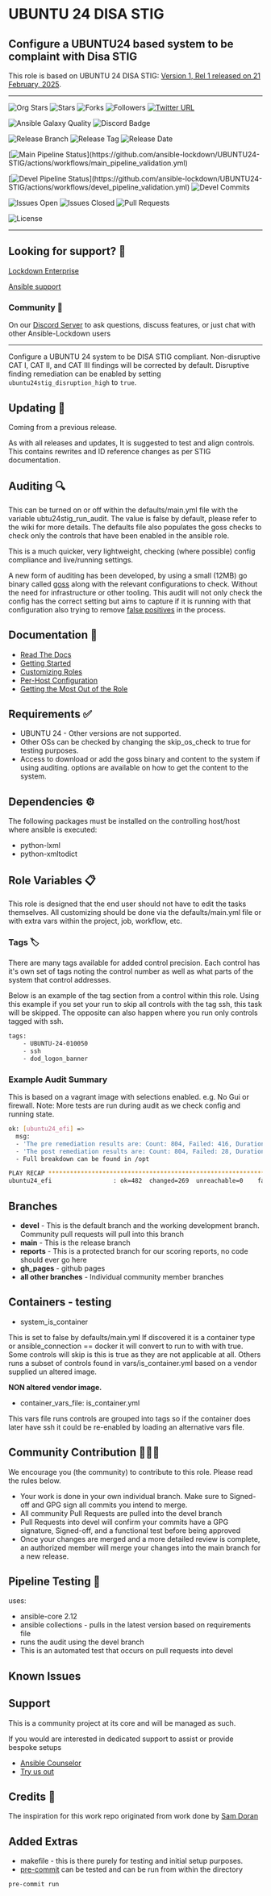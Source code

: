 # UBUNTU 24 DISA STIG

## Configure a UBUNTU24 based system to be complaint with Disa STIG

This role is based on UBUNTU 24 DISA STIG: [Version 1, Rel 1 released on 21 February, 2025](https://dl.dod.cyber.mil/wp-content/uploads/stigs/U_UBUNTU_24_V1R1_STIG.zip).

---

![Org Stars](https://img.shields.io/github/stars/ansible-lockdown?label=Org%20Stars&style=social)
![Stars](https://img.shields.io/github/stars/ansible-lockdown/ubuntu24-stig?label=Repo%20Stars&style=social)
![Forks](https://img.shields.io/github/forks/ansible-lockdown/ubuntu24-stig?style=social)
![Followers](https://img.shields.io/github/followers/ansible-lockdown?style=social)
[![Twitter URL](https://img.shields.io/twitter/url/https/twitter.com/AnsibleLockdown.svg?style=social&label=Follow%20%40AnsibleLockdown)](https://twitter.com/AnsibleLockdown)

![Ansible Galaxy Quality](https://img.shields.io/ansible/quality/56380?label=Quality&&logo=ansible)
![Discord Badge](https://img.shields.io/discord/925818806838919229?logo=discord)

![Release Branch](https://img.shields.io/badge/Release%20Branch-Main-brightgreen)
![Release Tag](https://img.shields.io/github/v/release/ansible-lockdown/UBUNTU24-STIG)
![Release Date](https://img.shields.io/github/release-date/ansible-lockdown/UBUNTU24-STIG)

[![Main Pipeline Status](https://github.com/ansible-lockdown/UBUNTU24-STIG/actions/workflows/main_pipeline_validation.yml/badge.svg?)](https://github.com/ansible-lockdown/UBUNTU24-STIG/actions/workflows/main_pipeline_validation.yml)

[![Devel Pipeline Status](https://github.com/ansible-lockdown/UBUNTU24-STIG/actions/workflows/devel_pipeline_validation.yml/badge.svg?)](https://github.com/ansible-lockdown/UBUNTU24-STIG/actions/workflows/devel_pipeline_validation.yml)
![Devel Commits](https://img.shields.io/github/commit-activity/m/ansible-lockdown/UBUNTU24-STIG/devel?color=dark%20green&label=Devel%20Branch%20Commits)

![Issues Open](https://img.shields.io/github/issues-raw/ansible-lockdown/UBUNTU24-STIG?label=Open%20Issues)
![Issues Closed](https://img.shields.io/github/issues-closed-raw/ansible-lockdown/UBUNTU24-STIG?label=Closed%20Issues&&color=success)
![Pull Requests](https://img.shields.io/github/issues-pr/ansible-lockdown/UBUNTU24-STIG?label=Pull%20Requests)

![License](https://img.shields.io/github/license/ansible-lockdown/UBUNTU24-STIG?label=License)

---

## Looking for support? 🤝

[Lockdown Enterprise](https://www.lockdownenterprise.com#GH_AL_UB24_stig)

[Ansible support](https://www.mindpointgroup.com/cybersecurity-products/ansible-counselor#GH_AL_UB24_stig)

### Community 💬

On our [Discord Server](https://www.lockdownenterprise.com/discord) to ask questions, discuss features, or just chat with other Ansible-Lockdown users

---

Configure a UBUNTU 24 system to be DISA STIG compliant.
Non-disruptive CAT I, CAT II, and CAT III findings will be corrected by default.
Disruptive finding remediation can be enabled by setting `ubuntu24stig_disruption_high` to `true`.

## Updating 🔄

Coming from a previous release.

As with all releases and updates, It is suggested to test and align controls.
This contains rewrites and ID reference changes as per STIG documentation.

## Auditing 🔍

This can be turned on or off within the defaults/main.yml file with the variable ubtu24stig_run_audit. The value is false by default, please refer to the wiki for more details. The defaults file also populates the goss checks to check only the controls that have been enabled in the ansible role.

This is a much quicker, very lightweight, checking (where possible) config compliance and live/running settings.

A new form of auditing has been developed, by using a small (12MB) go binary called [goss](https://github.com/goss-org/goss) along with the relevant configurations to check. Without the need for infrastructure or other tooling.
This audit will not only check the config has the correct setting but aims to capture if it is running with that configuration also trying to remove [false positives](https://www.mindpointgroup.com/blog/is-compliance-scanning-still-relevant/) in the process.

## Documentation 📖

- [Read The Docs](https://ansible-lockdown.readthedocs.io/en/latest/)
- [Getting Started](https://www.lockdownenterprise.com/docs/getting-started-with-lockdown#GH_AL_UB24_stig)
- [Customizing Roles](https://www.lockdownenterprise.com/docs/customizing-lockdown-enterprise#GH_AL_UB24_stig)
- [Per-Host Configuration](https://www.lockdownenterprise.com/docs/per-host-lockdown-enterprise-configuration#GH_AL_UB24_stig)
- [Getting the Most Out of the Role](https://www.lockdownenterprise.com/docs/get-the-most-out-of-lockdown-enterprise#GH_AL_UB24_stig)

## Requirements ✅

- UBUNTU 24 - Other versions are not supported.
- Other OSs can be checked by changing the skip_os_check to true for testing purposes.
- Access to download or add the goss binary and content to the system if using auditing. options are available on how to get the content to the system.

## Dependencies ⚙️

The following packages must be installed on the controlling host/host where ansible is executed:

- python-lxml
- python-xmltodict

## Role Variables 📋

This role is designed that the end user should not have to edit the tasks themselves. All customizing should be done via the defaults/main.yml file or with extra vars within the project, job, workflow, etc.

### Tags 🏷️

There are many tags available for added control precision. Each control has it's own set of tags noting the control number as well as what parts of the system that control addresses.

Below is an example of the tag section from a control within this role. Using this example if you set your run to skip all controls with the tag ssh, this task will be skipped. The
opposite can also happen where you run only controls tagged with ssh.

```sh
tags:
    - UBUNTU-24-010050
    - ssh
    - dod_logon_banner
```

### Example Audit Summary

This is based on a vagrant image with selections enabled. e.g. No Gui or firewall.
Note: More tests are run during audit as we check config and running state.

```sh
ok: [ubuntu24_efi] =>
  msg:
  - 'The pre remediation results are: Count: 804, Failed: 416, Duration: 6.488s.'
  - 'The post remediation results are: Count: 804, Failed: 28, Duration: 68.687s.'
  - Full breakdown can be found in /opt

PLAY RECAP ****************************************************************************************************************
ubuntu24_efi                 : ok=482  changed=269  unreachable=0    failed=0    skipped=207  rescued=0    ignored=0
```

## Branches

- **devel** - This is the default branch and the working development branch. Community pull requests will pull into this branch
- **main** - This is the release branch
- **reports** - This is a protected branch for our scoring reports, no code should ever go here
- **gh_pages** - github pages
- **all other branches** - Individual community member branches

## Containers - testing

- system_is_container

This is set to false by defaults/main.yml
If discovered it is a container type or ansible_connection == docker it will convert to run to with with true.
Some controls will skip is this is true as they are not applicable at all. Others runs a subset of controls found in vars/is_container.yml based on a vendor supplied un altered image.

**NON altered vendor image.**

- container_vars_file: is_container.yml

This vars file runs controls are grouped into tags so if the container does later have ssh it could be re-enabled by loading an alternative vars file.

## Community Contribution 🧑‍🤝‍🧑

We encourage you (the community) to contribute to this role. Please read the rules below.

- Your work is done in your own individual branch. Make sure to Signed-off and GPG sign all commits you intend to merge.
- All community Pull Requests are pulled into the devel branch
- Pull Requests into devel will confirm your commits have a GPG signature, Signed-off, and a functional test before being approved
- Once your changes are merged and a more detailed review is complete, an authorized member will merge your changes into the main branch for a new release.

## Pipeline Testing 🔄

uses:

- ansible-core 2.12
- ansible collections - pulls in the latest version based on requirements file
- runs the audit using the devel branch
- This is an automated test that occurs on pull requests into devel

## Known Issues

## Support

This is a community project at its core and will be managed as such.

If you would are interested in dedicated support to assist or provide bespoke setups

- [Ansible Counselor](https://www.mindpointgroup.com/products/ansible-counselor-on-demand-ansible-services-and-consulting/)
- [Try us out](https://engage.mindpointgroup.com/try-ansible-counselor)

## Credits 🙏

The inspiration for this work repo originated from work done by [Sam Doran](https://github.com/samdoran/ansible-role-stig)

## Added Extras

- makefile - this is there purely for testing and initial setup purposes.
- [pre-commit](https://pre-commit.com) can be tested and can be run from within the directory

```sh
pre-commit run
```
